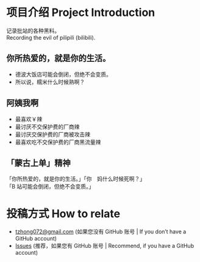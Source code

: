# 项目介绍 Project Introduction
记录批站的各种黑料。\
Recording the evil of pilipili (bilibili).

## 你所热爱的，就是你的生活。
* 德波大饭店可能会倒闭，但绝不会变质。
* 所以说，糯米什么时候熟啊？

## 阿姨我啊
* 最喜欢￥辣
* 最讨厌不交保护费的厂商辣
* 最讨厌交保护费的厂商被攻击辣
* 最喜欢吃不交保护费的厂商黑流量辣

## 「蒙古上单」精神
「你所热爱的，就是你的生活。」「你　妈什么时候死啊？」\
「B 站可能会倒闭，但绝不会变质。」

# 投稿方式 How to relate
* tzhong072@gmail.com (如果您没有 GitHub 账号 | If you don’t have a GitHub account)
* [Issues](https://github.com/bxx-114514/iming-blog/issues) (推荐，如果您有 GitHub 账号 | Recommend, if you have a GitHub account)
